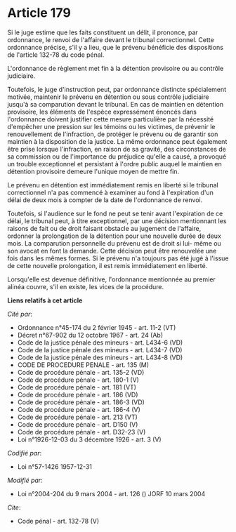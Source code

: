 # Article 179

Si le juge estime que les faits constituent un délit, il prononce, par ordonnance, le renvoi de l'affaire devant le tribunal
correctionnel. Cette ordonnance précise, s'il y a lieu, que le prévenu bénéficie des dispositions de l'article 132-78 du code
pénal.

L'ordonnance de règlement met fin à la détention provisoire ou au contrôle judiciaire.

Toutefois, le juge d'instruction peut, par ordonnance distincte spécialement motivée, maintenir le prévenu en détention ou
sous contrôle judiciaire jusqu'à sa comparution devant le tribunal. En cas de maintien en détention provisoire, les éléments
de l'espèce expressément énoncés dans l'ordonnance doivent justifier cette mesure particulière par la nécessité d'empêcher
une pression sur les témoins ou les victimes, de prévenir le renouvellement de l'infraction, de protéger le prévenu ou de
garantir son maintien à la disposition de la justice. La même ordonnance peut également être prise lorsque l'infraction, en
raison de sa gravité, des circonstances de sa commission ou de l'importance du préjudice qu'elle a causé, a provoqué un
trouble exceptionnel et persistant à l'ordre public auquel le maintien en détention provisoire demeure l'unique moyen de
mettre fin.

Le prévenu en détention est immédiatement remis en liberté si le tribunal correctionnel n'a pas commencé à examiner au fond à
l'expiration d'un délai de deux mois à compter de la date de l'ordonnance de renvoi.

Toutefois, si l'audience sur le fond ne peut se tenir avant l'expiration de ce délai, le tribunal peut, à titre exceptionnel,
par une décision mentionnant les raisons de fait ou de droit faisant obstacle au jugement de l'affaire, ordonner la
prolongation de la détention pour une nouvelle durée de deux mois. La comparution personnelle du prévenu est de droit si lui-
même ou son avocat en font la demande. Cette décision peut être renouvelée une fois dans les mêmes formes. Si le prévenu n'a
toujours pas été jugé à l'issue de cette nouvelle prolongation, il est remis immédiatement en liberté.

Lorsqu'elle est devenue définitive, l'ordonnance mentionnée au premier alinéa couvre, s'il en existe, les vices de la
procédure.

**Liens relatifs à cet article**

_Cité par_:

  - Ordonnance n°45-174 du 2 février 1945 - art. 11-2 (VT)
  - Décret n°67-902 du 12 octobre 1967 - art. 24 (Ab)
  - Code de la justice pénale des mineurs - art. L434-6 (VD)
  - Code de la justice pénale des mineurs - art. L434-7 (VD)
  - Code de la justice pénale des mineurs - art. L434-8 (VD)
  - CODE DE PROCEDURE PENALE - art. 135 (M)
  - Code de procédure pénale - art. 135-2 (VD)
  - Code de procédure pénale - art. 180-1 (V)
  - Code de procédure pénale - art. 181 (VT)
  - Code de procédure pénale - art. 186 (VD)
  - Code de procédure pénale - art. 186-3 (VD)
  - Code de procédure pénale - art. 186-4 (V)
  - Code de procédure pénale - art. 213 (VT)
  - Code de procédure pénale - art. D150 (V)
  - Code de procédure pénale - art. D32-23 (V)
  - Loi n°1926-12-03 du 3 décembre 1926 - art. 3 (V)

_Codifié par_:

  - Loi n°57-1426 1957-12-31

_Modifié par_:

  - Loi n°2004-204 du 9 mars 2004 - art. 126 () JORF 10 mars 2004

_Cite_:

  - Code pénal - art. 132-78 (V)
